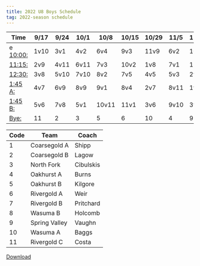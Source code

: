 ```yaml
---
title: 2022 U8 Boys Schedule
tag: 2022-season schedule
---
```


| Time        | 9/17    | 9/24  | 10/1  | 10/8  | 10/15 | 10/29 | 11/5  | 11/12 | 11/19
|-------------|---------|-------|-------|-------|-------|-------|-------|-------|-------
e <u>10:00:</u>  | 1v10    | 3v1   | 4v2   | 6v4   | 9v3   | 11v9  | 6v2   | 10v8  | 8v6
| <u>11:15:</u>  | 2v9     | 4v11  | 6v11  | 7v3   | 10v2  | 1v8   | 7v1   | 11v7  | 10v4 
| <u>12:30:</u>  | 3v8     | 5v10  | 7v10  | 8v2   | 7v5   | 4v5   | 5v3   | 2v5   | 9v5
| <u>1:45 A:</u> | 4v7     | 6v9   | 8v9   | 9v1   | 8v4   | 2v7   | 8v11  | 1v6   | 11v3
| <u>1:45 B:</u> | 5v6     | 7v8   | 5v1   | 10v11 | 11v1  | 3v6   | 9v10  | 3v4   | 1v2
| <u>Bye:</u>    | 11      | 2     | 3     | 5     | 6     | 10    | 4     | 9     | 7


| Code  | Team            | Coach                         
|-------|-----------------|---------------
| 1     | Coarsegold A    | Shipp
| 2     | Coarsegold B    | Lagow
| 3     | North Fork      | Cibulskis
| 4     | Oakhurst A      | Burns
| 5     | Oakhurst B      | Kilgore
| 6     | Rivergold A     | Weir
| 7     | Rivergold B     | Pritchard
| 8     | Wasuma B        | Holcomb
| 9     | Spring Valley   | Vaughn
| 10    | Wasuma A        | Baggs
| 11    | Rivergold C     | Costa


[Download](/schedules/2022/MAYSL-2022-U8-boys.pdf)
